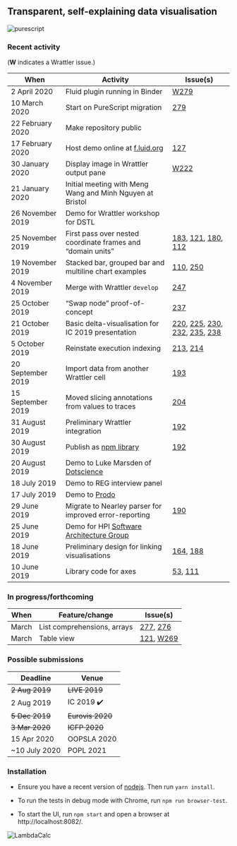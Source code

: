 ## Transparent, self-explaining data visualisation

![purescript](https://github.com/explorable-viz/fluid/workflows/purescript/badge.svg)

### Recent activity

(**W** indicates a Wrattler issue.)

| When | Activity | Issue(s) |
| --- | --- | --- |
| 2 April 2020 | Fluid plugin running in Binder | [W279](https://github.com/rolyp/wrattler/wrattler/issues/279) |
| 10 March 2020 | Start on PureScript migration | [279](https://github.com/rolyp/lambdacalc/issues/279) |
| 22 February 2020 | Make repository public |
| 17 February 2020 | Host demo online at [f.luid.org](http://f.luid.org) | [127](https://github.com/rolyp/lambdacalc/issues/127) |
| 30 January 2020 | Display image in Wrattler output pane | [W222](https://github.com/wrattler/wrattler/issues/222) |
| 21 January 2020 | Initial meeting with Meng Wang and Minh Nguyen at Bristol ||
| 26 November 2019 | Demo for Wrattler workshop for DSTL ||
| 25 November 2019 | First pass over nested coordinate frames and “domain units” | [183](https://github.com/rolyp/fluid/issues/183), [121](https://github.com/rolyp/fluid/issues/121), [180](https://github.com/rolyp/fluid/issues/180), [112](https://github.com/rolyp/fluid/issues/112) |
| 19 November 2019 | Stacked bar, grouped bar and multiline chart examples | [110](https://github.com/rolyp/fluid/issues/110), [250](https://github.com/rolyp/fluid/issues/250) |
| 4 November 2019 | Merge with Wrattler `develop` | [247](https://github.com/rolyp/fluid/issues/247) |
| 25 October 2019 | “Swap node” proof-of-concept | [237](https://github.com/rolyp/fluid/issues/237) |
| 21 October 2019 | Basic delta-visualisation for IC 2019 presentation | [220](https://github.com/rolyp/fluid/issues/220), [225](https://github.com/rolyp/fluid/issues/225), [230](https://github.com/rolyp/fluid/issues/230), [232](https://github.com/rolyp/fluid/issues/232), [235](https://github.com/rolyp/fluid/issues/235), [238](https://github.com/rolyp/fluid/issues/238) |
| 5 October 2019 | Reinstate execution indexing | [213](https://github.com/rolyp/fluid/issues/213), [214](https://github.com/rolyp/fluid/issues/214) |
| 20 September 2019 | Import data from another Wrattler cell | [193](https://github.com/rolyp/fluid/issues/193) |
| 15 September 2019 | Moved slicing annotations from values to traces | [204](https://github.com/rolyp/fluid/issues/204) |
| 31 August 2019 | Preliminary Wrattler integration | [192](https://github.com/rolyp/fluid/issues/192) |
| 30 August 2019 | Publish as [npm library](https://www.npmjs.com/package/@rolyp/fluid) | [192](https://github.com/rolyp/fluid/issues/192) || 20 August 2019 | Demo to Luke Marsden of [Dotscience](https://dotscience.com/) ||
| 20 August 2019 | Demo to Luke Marsden of [Dotscience](https://dotscience.com/) ||
| 18 July 2019 | Demo to REG interview panel ||
| 17 July 2019 | Demo to [Prodo](https://prodo.ai) ||
| 29 June 2019 | Migrate to Nearley parser for improved error-reporting | [190](https://github.com/rolyp/fluid/issues/190) |
| 25 June 2019 | Demo for HPI [Software Architecture Group](https://www.hpi.uni-potsdam.de/hirschfeld/index.html)||
| 18 June 2019 | Preliminary design for linking visualisations | [164](https://github.com/rolyp/fluid/issues/164), [188](https://github.com/rolyp/fluid/issues/188) |
| 10 June 2019 | Library code for axes | [53](https://github.com/rolyp/fluid/issues/53), [111](https://github.com/rolyp/fluid/issues/111) |

### In progress/forthcoming

| When | Feature/change | Issue(s) |
| --- | --- | --- |
| March | List comprehensions, arrays | [277](https://github.com/rolyp/fluid/issues/277), [276](https://github.com/rolyp/fluid/issues/276) |
| March | Table view | [121](https://github.com/rolyp/fluid/issues/121), [W269](https://github.com/wrattler/wrattler/issues/269) |

### Possible submissions

| Deadline    | Venue            |
| --- | --- |
| <s>2 Aug 2019</s> | <s>LIVE 2019</s> |
| 2 Aug 2019 | IC 2019 :heavy_check_mark: |
| <s>5 Dec 2019</s> | <s>Eurovis 2020</s> |
| <s>3 Mar 2020</s> | <s>ICFP 2020</s> |
| 15 Apr 2020 | OOPSLA 2020 |
| ~10 July 2020 | POPL 2021 |

### Installation

- Ensure you have a recent version of [nodejs](https://nodejs.org/en/download/current/). Then run `yarn install`.

- To run the tests in debug mode with Chrome, run `npm run browser-test`.

- To start the UI, run `npm start` and open a browser at http://localhost:8082/.

![LambdaCalc](http://i.imgur.com/ERSxpE0.png "LambdaCalc")
